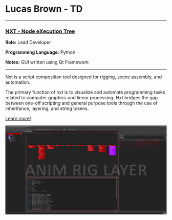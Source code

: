 # Lucas Brown - TD

---


### <a href=https://sunriseproductions.github.io/nxt/ target=blank>NXT - Node eXecution Tree</a>
**Role:** Lead Developer

**Programming Language:** Python

**Notes:** GUI written using Qt Framework

---


Nxt is a script composition tool designed for rigging, scene assembly, and automation.

The primary function of nxt is to visualize and automate programming tasks 
related to computer graphics and linear processing. Nxt bridges the gap
between one-off scripting and general purpose tools through the use of 
inheritance, layering, and string tokens.

<a href=https://sunriseproductions.github.io/nxt/ target="blank">Learn more!</a>

![nxt_layers](images/nxt_layers01.gif)

